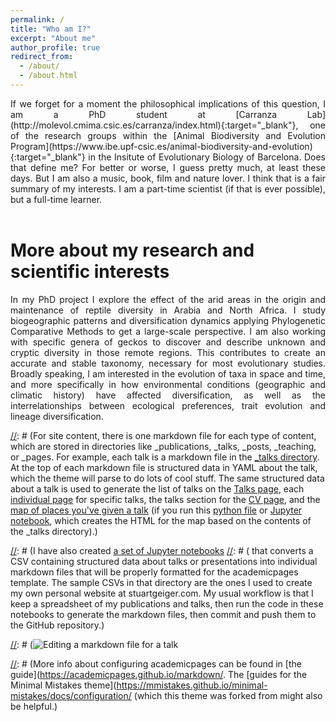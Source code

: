 ```yaml
---
permalink: /
title: "Who am I?"
excerpt: "About me"
author_profile: true
redirect_from: 
  - /about/
  - /about.html
---
```

<div style="text-align: justify"> 
If we forget for a moment the philosophical implications of this question, I am a PhD student at [Carranza Lab](http://molevol.cmima.csic.es/carranza/index.html){:target="_blank"}, one of the research groups within the [Animal Biodiversity and Evolution Program](https://www.ibe.upf-csic.es/animal-biodiversity-and-evolution){:target="_blank"} in the Insitute of Evolutionary Biology of Barcelona. Does that define me? For better or worse, I guess pretty much, at least these days. But I am also a music, book, film and nature lover. I think that is a fair summary of my interests. I am a part-time scientist (if that is ever possible), but a full-time learner.</div>

<br/>


More about my research and scientific interests
======
<div style="text-align: justify"> 
In my PhD project I explore the effect of the arid areas in the origin and maintenance of reptile diversity in Arabia and North Africa. I study biogeographic patterns and diversification dynamics applying Phylogenetic Comparative Methods to get a large-scale perspective. I am also working with specific genera of geckos to discover and describe unknown and cryptic diversity in those remote regions. This contributes to create an accurate and stable taxonomy, necessary for most evolutionary studies. 
Broadly speaking, I am interested in the evolution of taxa in space and time, and more specifically in how environmental conditions (geographic and climatic history) have affected diversification, as well as the interrelationships between ecological preferences, trait evolution and lineage diversification.
</div>






[//]: # (Create content & metadata)
[//]: # (------)
[//]: # (For site content, there is one markdown file for each type of content, which are stored in directories like _publications, _talks, _posts, _teaching, or _pages. For example, each talk is a markdown file in the [_talks directory](https://github.com/academicpages/academicpages.github.io/tree/master/_talks). At the top of each markdown file is structured data in YAML about the talk, which the theme will parse to do lots of cool stuff. The same structured data about a talk is used to generate the list of talks on the [Talks page](https://academicpages.github.io/talks), each [individual page](https://academicpages.github.io/talks/2012-03-01-talk-1) for specific talks, the talks section for the [CV page](https://academicpages.github.io/cv), and the [map of places you've given a talk](https://academicpages.github.io/talkmap.html) (if you run this [python file](https://github.com/academicpages/academicpages.github.io/blob/master/talkmap.py) or [Jupyter notebook](https://github.com/academicpages/academicpages.github.io/blob/master/talkmap.ipynb), which creates the HTML for the map based on the contents of the _talks directory).)

[//]: # (**Markdown generator**)

[//]: # (I have also created [a set of Jupyter notebooks](https://github.com/academicpages/academicpages.github.io/tree/master/markdown_generator)
[//]: # ( that converts a CSV containing structured data about talks or presentations into individual markdown files that will be properly formatted for the academicpages template. The sample CSVs in that directory are the ones I used to create my own personal website at stuartgeiger.com. My usual workflow is that I keep a spreadsheet of my publications and talks, then run the code in these notebooks to generate the markdown files, then commit and push them to the GitHub repository.)


[//]: # (Example: editing a markdown file for a talk)
[//]: # (![Editing a markdown file for a talk](/images/editing-talk.png)

[//]: # (For more info)
[//]: # (------)
[//]: # (More info about configuring academicpages can be found in [the guide](https://academicpages.github.io/markdown/. The [guides for the Minimal Mistakes theme](https://mmistakes.github.io/minimal-mistakes/docs/configuration/ (which this theme was forked from might also be helpful.)
